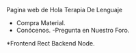 Pagina web de Hola Terapia De Lenguaje

- Compra Material.
- Conócenos.
-Pregunta en Nuestro Foro.

*Frontend Rect Backend Node.